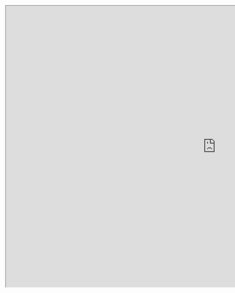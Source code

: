 <!doctype html>

<html lang="en">
<head>
  <meta charset="utf-8">
  <title>Embedded Analytics with Tableau</title>
</head>
<body>
   <iframe width="1335px" height="894px" src="https://public.tableau.com/views/Sebaran_Pos/Dashboard?:language=en-US&:display_count=n&:origin=viz_share_link">
    </iframe>
</body>
</html>
